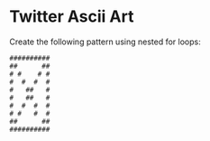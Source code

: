 # Twitter Ascii Art

Create the following pattern using nested for loops:
```
##########
##      ##
# #    # #
#  #  #  #
#   ##   #
#   ##   #
#  #  #  #
# #   #  #
##      ##
##########
```
